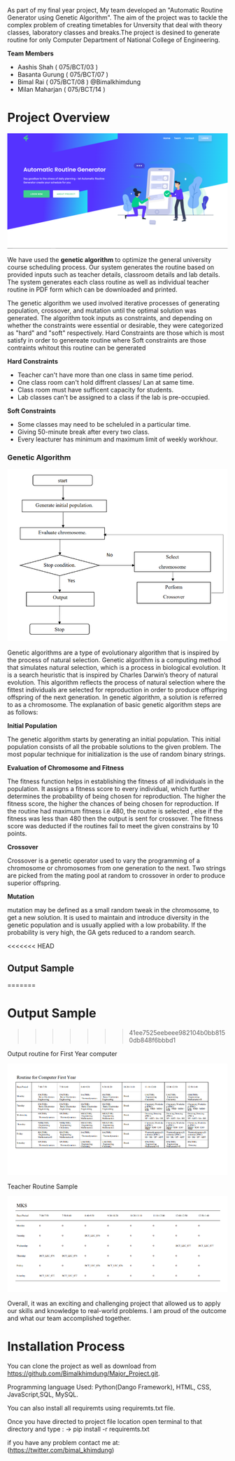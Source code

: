 As part of my final year project, My team developed an "Automatic Routine Generator using Genetic Algorithm". The aim of the project was to tackle the complex problem of creating timetables for Unversity that deal with theory classes, laboratory classes and breaks.The project is desined to generate routine for only Computer Department of National College of Engineering.

**Team Members**
- Aashis Shah ( 075/BCT/03 ) 
- Basanta Gurung ( 075/BCT/07 )
- Bimal Rai ( 075/BCT/08 ) @Bimalkhimdung
- Milan Maharjan ( 075/BCT/14 ) 


# Project Overview

![Project Landing page ](/Image%20for%20redme/Major%20Project.png)

We have  used the **genetic algorithm** to optimize the general university course scheduling process. Our system generates the routine based on provided inputs such as teacher details, classroom details and lab details. The system generates each class routine as well as individual teacher routine in PDF form which can be downloaded and printed.

The genetic algorithm we used involved iterative processes of generating population, crossover, and mutation until the optimal solution was generated. The algorithm took inputs as constraints, and depending on whether the constraints were essential or desirable, they were categorized as "hard" and "soft" respectively. Hard Constraints are those which is most satisfy in order to genereate routine where Soft constraints are those contraints whitout this routine can be generated

**Hard Constraints**
- Teacher can't have more than one class in same time period.
- One class room can't hold diffrent classes/ Lan at same time.
- Class room must have sufficent capacity for students.
- Lab classes can't be assigned to a class if the lab is pre-occupied.

**Soft Constraints**

- Some classes may need to be scheluled in a particular time.
- Giving 50-minute break after every two class.
- Every leacturer has minimum and maximum limit of weekly workhour.

### Genetic Algorithm 

![Genetic Algorithm Process](/Image%20for%20redme/Genetic%20Algorithm.png)

Genetic algorithms are a type of evolutionary algorithm that is inspired by the process of natural selection. Genetic algorithm is a computing method that simulates natural selection, which is a process in biological evolution. It is a search heuristic that is inspired by Charles 
Darwin’s theory of natural evolution. This algorithm reflects the process of natural selection where the fittest individuals are selected for reproduction in order to produce offspring offspring of  the next generation. In genetic algorithm, a solution is referred to as a chromosome. The 
explanation of basic genetic algorithm steps are as follows:

**Initial Population**

The genetic algorithm starts by generating an initial population. This initial population consists of all the probable solutions to the given problem. The most popular technique for 
initialization is the use of random binary strings. 

**Evaluation of Chromosome and Fitness**

The fitness function helps in establishing the fitness of all individuals in the population. It assigns a fitness score to every individual, which further determines the probability of being chosen for reproduction. The higher the fitness score, the higher the chances of being chosen for reproduction. If the routine had maximum fitness i.e 480, the routne is selected , else if the fitness was less than 480 then the output is sent for crossover. The fitness score was deducted if the routines fail to meet the given constrains by 10 points.

**Crossover**

Crossover is a genetic operator used to vary the programming of a chromosome or chromosomes from one generation to the next. Two strings are picked from the mating pool 
at random to crossover in order to produce superior offspring.

**Mutation**

mutation may be defined as a small random tweak in the chromosome, to get a new solution. It is used to maintain and introduce diversity in the genetic population and is usually applied with a low probability. If the probability is very high, the GA gets reduced to a random search.

<<<<<<< HEAD
## Output Sample
=======

# Output Sample
>>>>>>> 41ee7525eebeee982104b0bb8150db848f6bbbd1

Output routine for First Year computer

![This is the output sample for first year](/Image%20for%20redme/First%20Year%20Routine.png)

Teacher Routine Sample

![This is the routine for individual Teacher](/Image%20for%20redme/Teacher%20%20routine%20sample.png)







Overall, it was an exciting and challenging project that allowed us to apply our skills and knowledge to real-world problems. I am proud of the outcome and what our team accomplished together.

# Installation Process

You can clone the project as well as download  from https://github.com/Bimalkhimdung/Major_Project.git.

Programming language Used: Python(Dango Framework), HTML, CSS, JavaScript,SQL, MySQL.

You can also install all requiremts using requiremts.txt file.

Once you have directed to project file location open terminal to that directory and type  : 
 -> pip install -r requiremts.txt

if you have any problem contact me at: (https://twitter.com/bimal_khimdung)